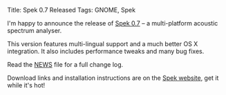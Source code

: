 Title: Spek 0.7 Released
Tags: GNOME, Spek

I'm happy to announce the release of [Spek 0.7][] – a multi-platform
acoustic spectrum analyser.

This version features multi-lingual support and a much better OS X
integration. It also includes performance tweaks and many bug fixes.

Read the [NEWS][] file for a full change log.

Download links and installation instructions are on the [Spek
website][Spek 0.7], get it while it's hot!

  [Spek 0.7]: http://www.spek-project.org/
  [NEWS]: http://gitorious.org/spek/spek/blobs/0.7/NEWS
